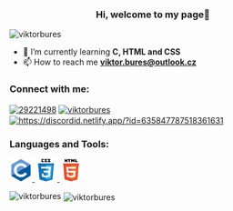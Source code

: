 <h3 align="center">Hi, welcome to my page👋</h3>

<p align="left"> <img src="https://komarev.com/ghpvc/?username=viktorbures&label=Profile%20views&color=0e75b6&style=flat" alt="viktorbures" /> </p>

- 🌱 I’m currently learning **C, HTML and CSS**
- 📫 How to reach me **viktor.bures@outlook.cz**

<h3 align="left">Connect with me:</h3>
<p align="left">
<a href="https://stackoverflow.com/users/29221498" target="blank"><img align="center" src="https://raw.githubusercontent.com/rahuldkjain/github-profile-readme-generator/master/src/images/icons/Social/stack-overflow.svg" alt="29221498" height="30" width="40" /></a>
<a href="https://www.leetcode.com/viktorbures" target="blank"><img align="center" src="https://raw.githubusercontent.com/rahuldkjain/github-profile-readme-generator/master/src/images/icons/Social/leet-code.svg" alt="viktorbures" height="30" width="40" /></a>
<a href="https://discordid.netlify.app/?id=635847787518361631" target="blank"><img align="center" src="https://raw.githubusercontent.com/rahuldkjain/github-profile-readme-generator/master/src/images/icons/Social/discord.svg" alt="https://discordid.netlify.app/?id=635847787518361631" height="30" width="40" /></a>
</p>

<h3 align="left">Languages and Tools:</h3>
<p align="left"> <a href="https://www.cprogramming.com/" target="_blank" rel="noreferrer"> <img src="https://raw.githubusercontent.com/devicons/devicon/master/icons/c/c-original.svg" alt="c" width="40" height="40"/> </a> <a href="https://www.w3schools.com/css/" target="_blank" rel="noreferrer"> <img src="https://raw.githubusercontent.com/devicons/devicon/master/icons/css3/css3-original-wordmark.svg" alt="css3" width="40" height="40"/> </a> <a href="https://www.w3.org/html/" target="_blank" rel="noreferrer"> <img src="https://raw.githubusercontent.com/devicons/devicon/master/icons/html5/html5-original-wordmark.svg" alt="html5" width="40" height="40"/> </a> </p>


<p><img align="left" src="https://github-readme-stats.vercel.app/api/top-langs?username=viktorbures&show_icons=true&locale=en&layout=compact" alt="viktorbures" /></p>

<p>&nbsp;<img align="center" src="https://github-readme-stats.vercel.app/api?username=viktorbures&show_icons=true&locale=en" alt="viktorbures" /></p>





